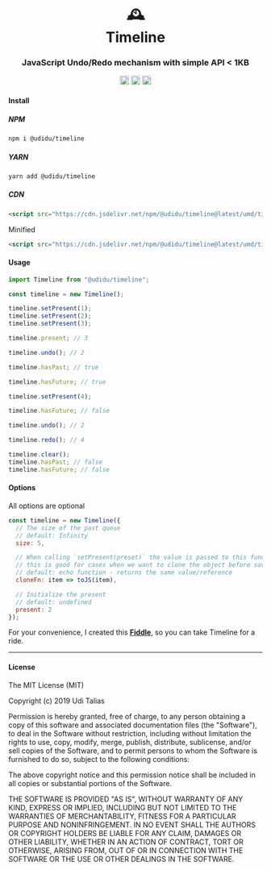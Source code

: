 <h1 align=center>
🕰</br>
Timeline
</h1>
<h3 align=center>JavaScript Undo/Redo mechanism with simple API < 1KB</h3>
<p align=center>
<a href="https://travis-ci.org/uditalias/timeline"><img src="https://travis-ci.org/uditalias/timeline.svg?branch=master" alt="npm version" height="18"></a> <a href="https://badge.fury.io/js/%40udidu%2Ftimeline"><img src="https://badge.fury.io/js/%40udidu%2Ftimeline.svg" alt="npm version" height="18"></a> <img src="https://img.shields.io/bundlephobia/minzip/@udidu/timeline" alt="npm bundle size" height="18">
</p>

<h4>Install</h4>

##### NPM

```bash
npm i @udidu/timeline
```

##### YARN

```bash
yarn add @udidu/timeline
```

##### CDN

```html
<script src="https://cdn.jsdelivr.net/npm/@udidu/timeline@latest/umd/timeline.js"></script>
```

Minified

```html
<script src="https://cdn.jsdelivr.net/npm/@udidu/timeline@latest/umd/timeline.min.js"></script>
```

<h4>Usage</h4>

```javascript
import Timeline from "@udidu/timeline";

const timeline = new Timeline();

timeline.setPresent(1);
timeline.setPresent(2);
timeline.setPresent(3);

timeline.present; // 3

timeline.undo(); // 2

timeline.hasPast; // true

timeline.hasFuture; // true

timeline.setPresent(4);

timeline.hasFuture; // false

timeline.undo(); // 2

timeline.redo(); // 4

timeline.clear();
timeline.hasPast; // false
timeline.hasFuture; // false
```

<h4>Options</h4>

All options are optional

```javascript
const timeline = new Timeline({
  // The size of the past queue
  // default: Infinity
  size: 5,

  // When calling `setPresent(preset)` the value is passed to this function.
  // this is good for cases when we want to clone the object before saving it.
  // default: echo function - returns the same value/reference
  cloneFn: item => toJS(item),

  // Initialize the present
  // default: undefined
  present: 2
});
```

For your convenience, I created this [**Fiddle**](https://jsfiddle.net/udidu/hcbkzvgj/), so you can take Timeline for a ride.

---

<h4>License</h4>

The MIT License (MIT)

Copyright (c) 2019 Udi Talias

Permission is hereby granted, free of charge, to any person obtaining a copy
of this software and associated documentation files (the "Software"), to deal
in the Software without restriction, including without limitation the rights
to use, copy, modify, merge, publish, distribute, sublicense, and/or sell
copies of the Software, and to permit persons to whom the Software is
furnished to do so, subject to the following conditions:

The above copyright notice and this permission notice shall be included in all
copies or substantial portions of the Software.

THE SOFTWARE IS PROVIDED "AS IS", WITHOUT WARRANTY OF ANY KIND, EXPRESS OR
IMPLIED, INCLUDING BUT NOT LIMITED TO THE WARRANTIES OF MERCHANTABILITY,
FITNESS FOR A PARTICULAR PURPOSE AND NONINFRINGEMENT. IN NO EVENT SHALL THE
AUTHORS OR COPYRIGHT HOLDERS BE LIABLE FOR ANY CLAIM, DAMAGES OR OTHER
LIABILITY, WHETHER IN AN ACTION OF CONTRACT, TORT OR OTHERWISE, ARISING FROM,
OUT OF OR IN CONNECTION WITH THE SOFTWARE OR THE USE OR OTHER DEALINGS IN THE
SOFTWARE.
